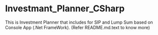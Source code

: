 # Investmant_Planner_CSharp
This is Investment Planner that includes for SIP and Lump Sum based on Console App (.Net FrameWork).
(Refer README.md.text to know more)
